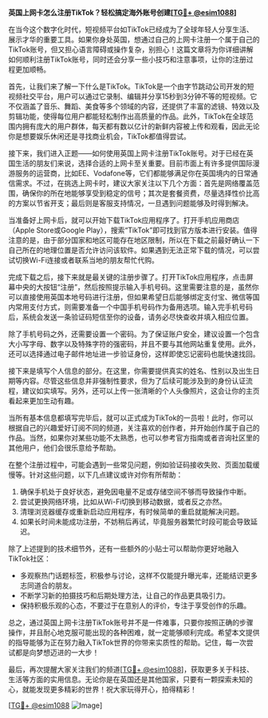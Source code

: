 **英国上网卡怎么注册TikTok？轻松搞定海外账号创建[[TG💪+ @esim1088](https://t.me/s/esim1088)]**

在当今这个数字化时代，短视频平台如TikTok已经成为了全球年轻人分享生活、展示才华的重要工具。如果你身处英国，想通过自己的上网卡注册一个属于自己的TikTok账号，但又担心语言障碍或操作复杂，别担心！这篇文章将为你详细讲解如何顺利注册TikTok账号，同时还会分享一些小技巧和注意事项，让你的注册过程更加顺畅。

首先，让我们来了解一下什么是TikTok。TikTok是一个由字节跳动公司开发的短视频社交平台，用户可以通过它录制、编辑并分享15秒到3分钟不等的短视频。它不仅涵盖了音乐、舞蹈、美食等多个领域的内容，还提供了丰富的滤镜、特效以及剪辑功能，使得每位用户都能轻松制作出高质量的作品。此外，TikTok在全球范围内拥有庞大的用户群体，每天都有数以亿计的新鲜内容被上传和观看，因此无论你是想要娱乐休闲还是寻找商业机会，TikTok都值得尝试。

接下来，我们进入正题——如何使用英国上网卡注册TikTok账号。对于已经在英国生活的朋友们来说，选择合适的上网卡至关重要。目前市面上有许多提供国际漫游服务的运营商，比如EE、Vodafone等，它们都能够满足你在英国境内的日常通信需求。不过，在挑选上网卡时，建议大家关注以下几个方面：首先是网络覆盖范围，确保你的所在地能够享受到稳定的信号；其次是套餐资费，尽量选择性价比高的方案以节省开支；最后则是客服支持情况，一旦遇到问题能够及时得到解决。

当准备好上网卡后，就可以开始下载TikTok应用程序了。打开手机应用商店（Apple Store或Google Play），搜索“TikTok”即可找到官方版本进行安装。值得注意的是，由于部分国家和地区可能存在地区限制，所以在下载之前最好确认一下自己所在的地理位置是否允许访问该软件。如果遇到无法正常下载的情况，可以尝试切换Wi-Fi连接或者联系当地的朋友帮忙代购。

完成下载之后，接下来就是最关键的注册步骤了。打开TikTok应用程序，点击屏幕中央的大按钮“注册”，然后按照提示输入手机号码。这里需要注意的是，虽然你可以直接使用英国本地号码进行注册，但如果希望日后能够绑定支付宝、微信等国内常用支付方式，则需要准备一个中国手机号码作为备用选项。输入完手机号码后，系统会发送一条验证码短信至你的设备，请务必尽快查收并填入相应位置。

除了手机号码之外，还需要设置一个密码。为了保证账户安全，建议设置一个包含大小写字母、数字以及特殊字符的强密码，并且不要与其他网站重复使用。此外，还可以选择通过电子邮件地址进一步验证身份，这样即使忘记密码也能快速找回。

接下来是填写个人信息的部分。在这里，你需要提供真实的姓名、性别以及出生日期等内容。尽管这些信息并非强制性要求，但为了后续可能涉及到的身份认证流程，建议如实填写。另外，还可以上传一张清晰的个人头像照片，这会让你的主页看起来更加生动有趣。

当所有基本信息都填写完毕后，就可以正式成为TikTok的一员啦！此时，你可以根据自己的兴趣爱好订阅不同的频道，关注喜欢的创作者，并开始创作属于自己的作品。当然，如果你对某些功能不太熟悉，也可以参考官方指南或者咨询社区里的其他用户，他们会很乐意给予帮助。

在整个注册过程中，可能会遇到一些常见问题，例如验证码接收失败、页面加载缓慢等。针对这些问题，以下几点建议或许对你有所帮助：

1. 确保手机处于良好状态，避免因电量不足或存储空间不够而导致操作中断。
2. 尝试更换网络环境，比如从Wi-Fi切换到移动数据，或者反之亦然。
3. 清理浏览器缓存或重新启动应用程序，有时候简单的重启就能解决问题。
4. 如果长时间未能成功注册，不妨稍后再试，毕竟服务器繁忙时段可能会导致延迟。

除了上述提到的技术细节外，还有一些额外的小贴士可以帮助你更好地融入TikTok社区：

- 多观察热门话题标签，积极参与讨论，这样不仅能提升曝光率，还能结识更多志同道合的朋友。
- 不断学习新的拍摄技巧和后期处理方法，让自己的作品更具吸引力。
- 保持积极乐观的心态，不要过于在意别人的评价，专注于享受创作的乐趣。

总之，通过英国上网卡注册TikTok账号并不是一件难事，只要你按照正确的步骤操作，并且耐心地克服可能出现的各种困难，就一定能够顺利完成。希望本文提供的指导能够为正在努力融入TikTok世界的你带来实质性的帮助。记住，每一次尝试都是向梦想迈进的一大步！

最后，再次提醒大家关注我们的频道[[TG💪+ @esim1088](https://t.me/s/esim1088)]，获取更多关于科技、生活等方面的实用信息。无论你是在英国还是其他国家，只要有一颗探索未知的心，就能发现更多精彩的世界！祝大家玩得开心，拍得精彩！

[[TG💪+ @esim1088](https://t.me/s/esim1088) ![Image](https://i.postimg.cc/4NQfJmqS/Snipaste-2025-05-13-00-14-12.png)]
